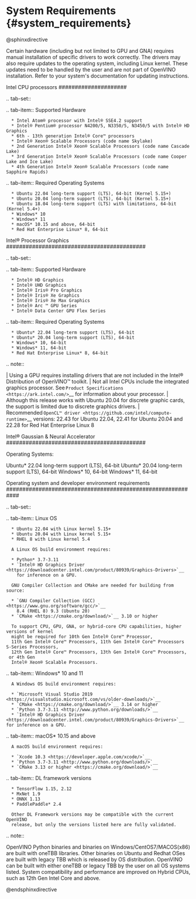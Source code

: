 # System Requirements {#system_requirements}

@sphinxdirective


Certain hardware (including but not limited to GPU and GNA) requires manual
installation of specific drivers to work correctly. The drivers may also require
updates to the operating system, including Linux kernel. These updates need to
be handled by the user and are not part of OpenVINO installation. Refer to your
system's documentation for updating instructions.


Intel CPU processors 
#####################

.. tab-set::

   .. tab-item:: Supported Hardware

      * Intel Atom® processor with Intel® SSE4.2 support
      * Intel® Pentium® processor N4200/5, N3350/5, N3450/5 with Intel® HD Graphics 
      * 6th - 13th generation Intel® Core™ processors 
      * Intel® Xeon® Scalable Processors (code name Skylake)
      * 2nd Generation Intel® Xeon® Scalable Processors (code name Cascade Lake) 
      * 3rd Generation Intel® Xeon® Scalable Processors (code name Cooper Lake and Ice Lake) 
      * 4th Generation Intel® Xeon® Scalable Processors (code name Sapphire Rapids) 

   .. tab-item:: Required Operating Systems

      * Ubuntu 22.04 long-term support (LTS), 64-bit (Kernel 5.15+)
      * Ubuntu 20.04 long-term support (LTS), 64-bit (Kernel 5.15+)
      * Ubuntu 18.04 long-term support (LTS) with limitations, 64-bit (Kernel 5.4+)
      * Windows* 10 
      * Windows* 11 
      * macOS* 10.15 and above, 64-bit 
      * Red Hat Enterprise Linux* 8, 64-bit

Intel® Processor Graphics
###########################################

.. tab-set::

   .. tab-item:: Supported Hardware

      * Intel® HD Graphics 
      * Intel® UHD Graphics
      * Intel® Iris® Pro Graphics
      * Intel® Iris® Xe Graphics
      * Intel® Iris® Xe Max Graphics
      * Intel® Arc ™ GPU Series
      * Intel® Data Center GPU Flex Series

   .. tab-item:: Required Operating Systems

      * Ubuntu* 22.04 long-term support (LTS), 64-bit
      * Ubuntu* 20.04 long-term support (LTS), 64-bit
      * Windows* 10, 64-bit
      * Windows* 11, 64-bit
      * Red Hat Enterprise Linux* 8, 64-bit

.. note::

   | Using a GPU requires installing drivers that are not included in the Intel® Distribution of OpenVINO™ toolkit. 
   | Not all Intel CPUs include the integrated graphics processor. See `Product Specifications <https://ark.intel.com/>`__
     for information about your processor. 
   | Although this release works with Ubuntu 20.04 for discrete graphic cards, the support is limited 
     due to discrete graphics drivers. 
   | Recommended `OpenCL™ driver <https://github.com/intel/compute-runtime>`__ versions:
     22.43 for Ubuntu 22.04, 22.41 for Ubuntu 20.04 and 22.28 for Red Hat Enterprise Linux 8 


Intel® Gaussian & Neural Accelerator
###########################################

Operating Systems:

Ubuntu* 22.04 long-term support (LTS), 64-bit
Ubuntu* 20.04 long-term support (LTS), 64-bit
Windows* 10, 64-bit 
Windows* 11, 64-bit
 

Operating system and developer environment requirements
############################################################

.. tab-set::

   .. tab-item:: Linux OS

      * Ubuntu 22.04 with Linux kernel 5.15+
      * Ubuntu 20.04 with Linux kernel 5.15+
      * RHEL 8 with Linux kernel 5.4

      A Linux OS build environment requires:
      
      * Python* 3.7-3.11
      * `Intel® HD Graphics Driver <https://downloadcenter.intel.com/product/80939/Graphics-Drivers>`__ 
        for inference on a GPU.

      GNU Compiler Collection and CMake are needed for building from source:

      * `GNU Compiler Collection (GCC) <https://www.gnu.org/software/gcc/>`__
        8.4 (RHEL 8) 9.3 (Ubuntu 20)
      * `CMake <https://cmake.org/download/>`__ 3.10 or higher

      To support CPU, GPU, GNA, or hybrid-core CPU capabilities, higher versions of kernel 
      might be required for 10th Gen Intel® Core™ Processor, 
      11th Gen Intel® Core™ Processors, 11th Gen Intel® Core™ Processors S-Series Processors, 
      12th Gen Intel® Core™ Processors, 13th Gen Intel® Core™ Processors,  or 4th Gen 
      Intel® Xeon® Scalable Processors.

   .. tab-item:: Windows* 10 and 11

      A Windows OS build environment requires:

      * `Microsoft Visual Studio 2019 <https://visualstudio.microsoft.com/vs/older-downloads/>`__
      * `CMake <https://cmake.org/download/>`__ 3.14 or higher
      * `Python 3.7-3.11 <http://www.python.org/downloads/>`__
      * `Intel® HD Graphics Driver <https://downloadcenter.intel.com/product/80939/Graphics-Drivers>`__ for inference on a GPU.

   .. tab-item:: macOS* 10.15 and above

      A macOS build environment requires:

      * `Xcode 10.3 <https://developer.apple.com/xcode/>`__
      * `Python 3.7-3.11 <http://www.python.org/downloads/>`__
      * `CMake 3.13 or higher <https://cmake.org/download/>`__

   .. tab-item:: DL framework versions

      * TensorFlow 1.15, 2.12
      * MxNet 1.9
      * ONNX 1.13
      * PaddlePaddle* 2.4

      Other DL Framework versions may be compatible with the current OpenVINO
      release, but only the versions listed here are fully validated.


.. note::

   OpenVINO Python binaries and binaries on Windows/CentOS7/MACOS(x86) are built
   with oneTBB libraries. Other binaries on Ubuntu and Redhat OSes are built with
   legacy TBB which is released by OS distribution. OpenVINO can be built with 
   either oneTBB or legacy TBB by the user on all OS systems listed. System 
   compatibility and performance are improved on Hybrid CPUs, 
   such as 12th Gen Intel Core and above.



@endsphinxdirective